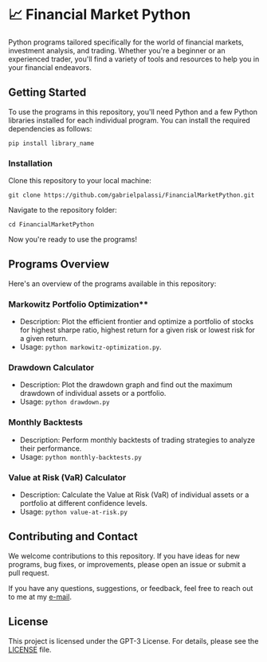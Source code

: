 # 📈 Financial Market Python

Python programs tailored specifically for the world of financial markets, investment analysis, and trading. Whether you're a beginner or an experienced trader, you'll find a variety of tools and resources to help you in your financial endeavors.

## Getting Started

To use the programs in this repository, you'll need Python and a few Python libraries installed for each individual program. You can install the required dependencies as follows:

```
pip install library_name
```

### Installation

Clone this repository to your local machine:

```
git clone https://github.com/gabrielpalassi/FinancialMarketPython.git
```

Navigate to the repository folder:

```
cd FinancialMarketPython
```

Now you're ready to use the programs!

## Programs Overview

Here's an overview of the programs available in this repository:

### Markowitz Portfolio Optimization**
  - Description: Plot the efficient frontier and optimize a portfolio of stocks for highest sharpe ratio, highest return for a given risk or lowest risk for a given return.
  - Usage: `python markowitz-optimization.py`.

### Drawdown Calculator
  - Description: Plot the drawdown graph and find out the maximum drawdown of individual assets or a portfolio.
  - Usage: `python drawdown.py`

### Monthly Backtests
  - Description: Perform monthly backtests of trading strategies to analyze their performance.
  - Usage: `python monthly-backtests.py`

### Value at Risk (VaR) Calculator
  - Description: Calculate the Value at Risk (VaR) of individual assets or a portfolio at different confidence levels.
  - Usage: `python value-at-risk.py`

## Contributing and Contact

We welcome contributions to this repository. If you have ideas for new programs, bug fixes, or improvements, please open an issue or submit a pull request.

If you have any questions, suggestions, or feedback, feel free to reach out to me at my [e-mail](mailto:gabrielpalassi@hotmail.com).

## License

This project is licensed under the GPT-3 License. For details, please see the [LICENSE](LICENSE) file.

